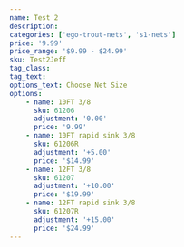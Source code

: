 ```yaml
---
name: Test 2
description:
categories: ['ego-trout-nets', 's1-nets']
price: '9.99'
price_range: '$9.99 - $24.99'
sku: Test2Jeff
tag_class:
tag_text:
options_text: Choose Net Size
options:
    - name: 10FT 3/8
      sku: 61206
      adjustment: '0.00'
      price: '9.99'
    - name: 10FT rapid sink 3/8
      sku: 61206R
      adjustment: '+5.00'
      price: '$14.99'
    - name: 12FT 3/8
      sku: 61207
      adjustment: '+10.00'
      price: '$19.99'
    - name: 12FT rapid sink 3/8
      sku: 61207R
      adjustment: '+15.00'
      price: '$24.99'
---
```

